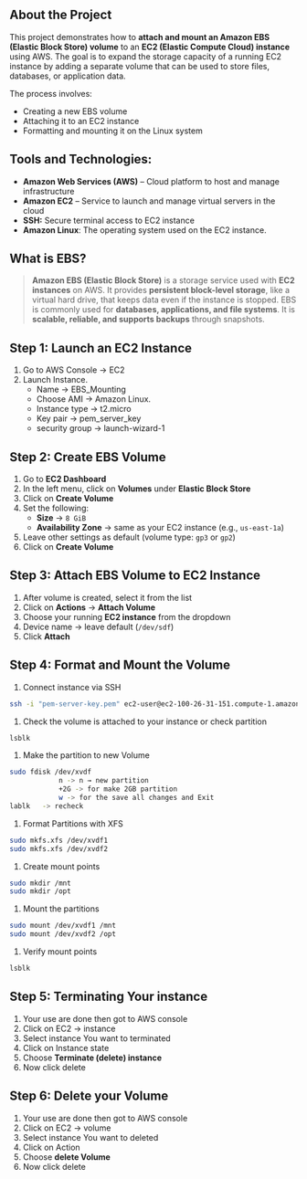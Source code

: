 ## **About the Project**

This project demonstrates how to **attach and mount an Amazon EBS (Elastic Block Store) volume** to an **EC2 (Elastic Compute Cloud) instance** using AWS. The goal is to expand the storage capacity of a running EC2 instance by adding a separate volume that can be used to store files, databases, or application data.

The process involves:

- Creating a new EBS volume
- Attaching it to an EC2 instance
- Formatting and mounting it on the Linux system

## **Tools and Technologies:**

- **Amazon Web Services (AWS)** – Cloud platform to host and manage infrastructure
- **Amazon EC2** – Service to launch and manage virtual servers in the cloud
- **SSH:** Secure terminal access to EC2 instance
- **Amazon Linux**: The operating system used on the EC2 instance.

## What is EBS?

> **Amazon EBS (Elastic Block Store)** is a storage service used with **EC2 instances** on AWS. It provides **persistent block-level storage**, like a virtual hard drive, that keeps data even if the instance is stopped. EBS is commonly used for **databases, applications, and file systems**. It is **scalable, reliable, and supports backups** through snapshots.
> 

## Step 1: Launch an EC2 Instance

1. Go to AWS Console → EC2
2. Launch Instance.
    - Name → EBS_Mounting
    - Choose AMI → Amazon Linux.
    - Instance type → t2.micro
    - Key pair → pem_server_key
    - security group → launch-wizard-1

## Step 2: Create EBS Volume

1. Go to **EC2 Dashboard**
2. In the left menu, click on **Volumes** under **Elastic Block Store**
3. Click on **Create Volume**
4. Set the following:
    - **Size** → `8 GiB`
    - **Availability Zone** → same as your EC2 instance (e.g., `us-east-1a`)
5. Leave other settings as default (volume type: `gp3` or `gp2`)
6. Click on **Create Volume**

## **Step 3: Attach EBS Volume to EC2 Instance**

1. After volume is created, select it from the list
2. Click on **Actions** → **Attach Volume**
3. Choose your running **EC2 instance** from the dropdown
4. Device name → leave default (`/dev/sdf`)
5. Click **Attach**

## Step 4: Format and Mount the Volume

1. Connect instance via SSH

```bash
ssh -i "pem-server-key.pem" ec2-user@ec2-100-26-31-151.compute-1.amazonaws.com
```

1. Check the volume is attached to your instance or check partition 

```bash
lsblk
```

1. Make the partition to new Volume 

```bash
sudo fdisk /dev/xvdf
			n -> n → new partition 
			+2G -> for make 2GB partition 
			w -> for the save all changes and Exit 
lablk   -> recheck 
```

1. Format Partitions with XFS

```bash
sudo mkfs.xfs /dev/xvdf1
sudo mkfs.xfs /dev/xvdf2
```

1. Create mount points

```bash
sudo mkdir /mnt
sudo mkdir /opt
```

1. Mount the partitions

```bash
sudo mount /dev/xvdf1 /mnt
sudo mount /dev/xvdf2 /opt
```

1. Verify mount points

```bash
lsblk
```

## Step 5: **Terminating Your instance**

1. Your use are done then got to AWS console
2. Click on EC2 → instance
3. Select instance You want to terminated
4. Click on Instance state
5. Choose **Terminate (delete) instance**
6. Now click delete

## Step 6: Delete your Volume

1. Your use are done then got to AWS console
2. Click on EC2 → volume 
3. Select instance You want to deleted
4. Click on Action
5. Choose **delete Volume** 
6. Now click delete
